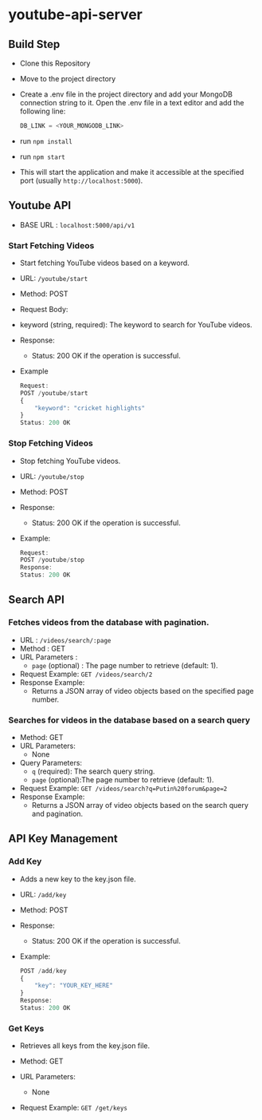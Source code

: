 #  youtube-api-server

## Build Step

- Clone this Repository
- Move to the project directory
- Create a .env file in the project directory and add your MongoDB connection string to it. Open the .env file in a text editor and add the following line:
    ```js
    DB_LINK = <YOUR_MONGODB_LINK>
    ```
- run `npm install`
- run `npm start`

- This will start the application and make it accessible at the specified port (usually `http://localhost:5000`).

## Youtube API
- BASE URL : `localhost:5000/api/v1`

### Start Fetching Videos
- Start fetching YouTube videos based on a keyword.

- URL: `/youtube/start`
- Method: POST
- Request Body:
- keyword (string, required): The keyword to search for YouTube videos.
- Response:
    - Status: 200 OK if the operation is successful.
- Example
    ```js
    Request:
    POST /youtube/start
    {
        "keyword": "cricket highlights"
    }
    Status: 200 OK
    ```
### Stop Fetching Videos
- Stop fetching YouTube videos.

- URL: `/youtube/stop`
- Method: POST
- Response:
    - Status: 200 OK if the operation is successful.
- Example:
    ```js
    Request:
    POST /youtube/stop
    Response:
    Status: 200 OK
    ```

## Search API

### Fetches videos from the database with pagination.

- URL : `/videos/search/:page`
- Method : GET
- URL Parameters :
    - `page` (optional) : The page number to retrieve (default: 1).
- Request Example: `GET /videos/search/2`
- Response Example:
    - Returns a JSON array of video objects based on the specified page number.

### Searches for videos in the database based on a search query

- Method: GET
- URL Parameters:
    - None
- Query Parameters:
    - `q` (required): The search query string.
    - `page` (optional):The page number to retrieve (default: 1).
- Request Example: `GET /videos/search?q=Putin%20forum&page=2`
- Response Example:
    - Returns a JSON array of video objects based on the search query and pagination.

## API Key Management
### Add Key
- Adds a new key to the key.json file.

- URL: `/add/key`
- Method: POST
- Response:
    - Status: 200 OK if the operation is successful.
- Example:
    ```js
    POST /add/key
    {
        "key": "YOUR_KEY_HERE"
    }
    Response:
    Status: 200 OK
    ```
### Get Keys
- Retrieves all keys from the key.json file.

- Method: GET
- URL Parameters:
    - None
- Request Example: `GET /get/keys`
